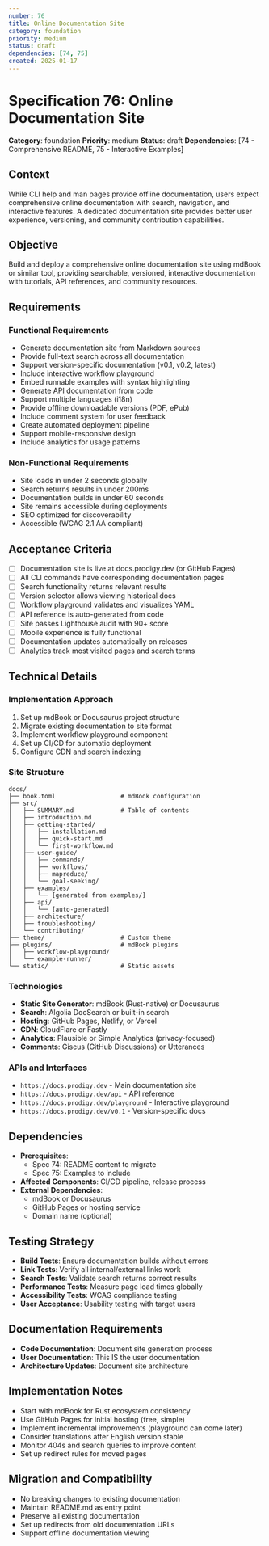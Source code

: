```yaml
---
number: 76
title: Online Documentation Site
category: foundation
priority: medium
status: draft
dependencies: [74, 75]
created: 2025-01-17
---
```


# Specification 76: Online Documentation Site

**Category**: foundation
**Priority**: medium
**Status**: draft
**Dependencies**: [74 - Comprehensive README, 75 - Interactive Examples]

## Context

While CLI help and man pages provide offline documentation, users expect comprehensive online documentation with search, navigation, and interactive features. A dedicated documentation site provides better user experience, versioning, and community contribution capabilities.

## Objective

Build and deploy a comprehensive online documentation site using mdBook or similar tool, providing searchable, versioned, interactive documentation with tutorials, API references, and community resources.

## Requirements

### Functional Requirements
- Generate documentation site from Markdown sources
- Provide full-text search across all documentation
- Support version-specific documentation (v0.1, v0.2, latest)
- Include interactive workflow playground
- Embed runnable examples with syntax highlighting
- Generate API documentation from code
- Support multiple languages (i18n)
- Provide offline downloadable versions (PDF, ePub)
- Include comment system for user feedback
- Create automated deployment pipeline
- Support mobile-responsive design
- Include analytics for usage patterns

### Non-Functional Requirements
- Site loads in under 2 seconds globally
- Search returns results in under 200ms
- Documentation builds in under 60 seconds
- Site remains accessible during deployments
- SEO optimized for discoverability
- Accessible (WCAG 2.1 AA compliant)

## Acceptance Criteria

- [ ] Documentation site is live at docs.prodigy.dev (or GitHub Pages)
- [ ] All CLI commands have corresponding documentation pages
- [ ] Search functionality returns relevant results
- [ ] Version selector allows viewing historical docs
- [ ] Workflow playground validates and visualizes YAML
- [ ] API reference is auto-generated from code
- [ ] Site passes Lighthouse audit with 90+ score
- [ ] Mobile experience is fully functional
- [ ] Documentation updates automatically on releases
- [ ] Analytics track most visited pages and search terms

## Technical Details

### Implementation Approach
1. Set up mdBook or Docusaurus project structure
2. Migrate existing documentation to site format
3. Implement workflow playground component
4. Set up CI/CD for automatic deployment
5. Configure CDN and search indexing

### Site Structure
```
docs/
├── book.toml                  # mdBook configuration
├── src/
│   ├── SUMMARY.md             # Table of contents
│   ├── introduction.md
│   ├── getting-started/
│   │   ├── installation.md
│   │   ├── quick-start.md
│   │   └── first-workflow.md
│   ├── user-guide/
│   │   ├── commands/
│   │   ├── workflows/
│   │   ├── mapreduce/
│   │   └── goal-seeking/
│   ├── examples/
│   │   └── [generated from examples/]
│   ├── api/
│   │   └── [auto-generated]
│   ├── architecture/
│   ├── troubleshooting/
│   └── contributing/
├── theme/                     # Custom theme
├── plugins/                   # mdBook plugins
│   ├── workflow-playground/
│   └── example-runner/
└── static/                    # Static assets
```

### Technologies
- **Static Site Generator**: mdBook (Rust-native) or Docusaurus
- **Search**: Algolia DocSearch or built-in search
- **Hosting**: GitHub Pages, Netlify, or Vercel
- **CDN**: CloudFlare or Fastly
- **Analytics**: Plausible or Simple Analytics (privacy-focused)
- **Comments**: Giscus (GitHub Discussions) or Utterances

### APIs and Interfaces
- `https://docs.prodigy.dev` - Main documentation site
- `https://docs.prodigy.dev/api` - API reference
- `https://docs.prodigy.dev/playground` - Interactive playground
- `https://docs.prodigy.dev/v0.1` - Version-specific docs

## Dependencies

- **Prerequisites**:
  - Spec 74: README content to migrate
  - Spec 75: Examples to include
- **Affected Components**: CI/CD pipeline, release process
- **External Dependencies**:
  - mdBook or Docusaurus
  - GitHub Pages or hosting service
  - Domain name (optional)

## Testing Strategy

- **Build Tests**: Ensure documentation builds without errors
- **Link Tests**: Verify all internal/external links work
- **Search Tests**: Validate search returns correct results
- **Performance Tests**: Measure page load times globally
- **Accessibility Tests**: WCAG compliance testing
- **User Acceptance**: Usability testing with target users

## Documentation Requirements

- **Code Documentation**: Document site generation process
- **User Documentation**: This IS the user documentation
- **Architecture Updates**: Document site architecture

## Implementation Notes

- Start with mdBook for Rust ecosystem consistency
- Use GitHub Pages for initial hosting (free, simple)
- Implement incremental improvements (playground can come later)
- Consider translations after English version stable
- Monitor 404s and search queries to improve content
- Set up redirect rules for moved pages

## Migration and Compatibility

- No breaking changes to existing documentation
- Maintain README.md as entry point
- Preserve all existing documentation
- Set up redirects from old documentation URLs
- Support offline documentation viewing